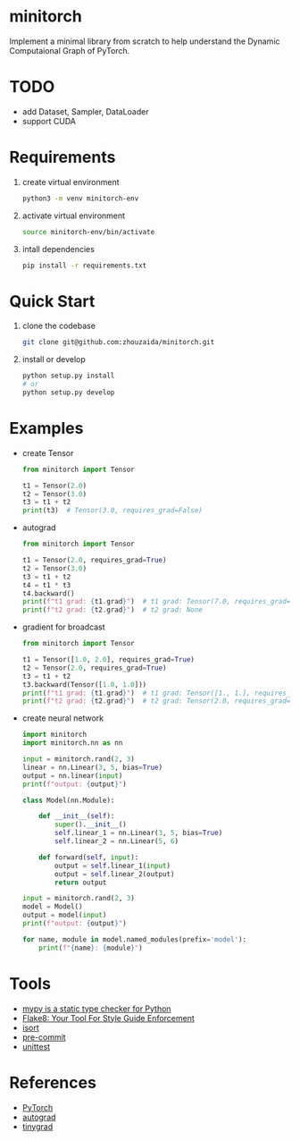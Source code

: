 # minitorch

Implement a minimal library from scratch to help understand the Dynamic Computaional Graph of PyTorch.

# TODO
+ add Dataset, Sampler, DataLoader
+ support CUDA

# Requirements

1. create virtual environment
    ```bash
    python3 -m venv minitorch-env
    ```

2. activate virtual environment
    ```bash 
    source minitorch-env/bin/activate
    ```

3. intall dependencies
    ```bash
    pip install -r requirements.txt
    ```

# Quick Start

1. clone the codebase
    ```bash
    git clone git@github.com:zhouzaida/minitorch.git
    ```

2. install or develop
    ```python
    python setup.py install
    # or
    python setup.py develop
    ```

# Examples

+ create Tensor

    ```python
    from minitorch import Tensor

    t1 = Tensor(2.0)
    t2 = Tensor(3.0)
    t3 = t1 + t2
    print(t3)  # Tensor(3.0, requires_grad=False)
    ```

+ autograd

    ```python
    from minitorch import Tensor

    t1 = Tensor(2.0, requires_grad=True)
    t2 = Tensor(3.0)
    t3 = t1 + t2
    t4 = t1 * t3
    t4.backward()
    print(f"t1 grad: {t1.grad}")  # t1 grad: Tensor(7.0, requires_grad=False)
    print(f"t2 grad: {t2.grad}")  # t2 grad: None
    ```

+ gradient for broadcast

    ```python
    from minitorch import Tensor

    t1 = Tensor([1.0, 2.0], requires_grad=True)
    t2 = Tensor(2.0, requires_grad=True)
    t3 = t1 + t2
    t3.backward(Tensor([1.0, 1.0]))
    print(f"t1 grad: {t1.grad}")  # t1 grad: Tensor([1., 1.], requires_grad=False)
    print(f"t2 grad: {t2.grad}")  # t2 grad: Tensor(2.0, requires_grad=False)
    ```

+ create neural network

    ```python
    import minitorch
    import minitorch.nn as nn

    input = minitorch.rand(2, 3)
    linear = nn.Linear(3, 5, bias=True)
    output = nn.linear(input)
    print(f"output: {output}")

    class Model(nn.Module):

        def __init__(self):
            super().__init__()
            self.linear_1 = nn.Linear(3, 5, bias=True)
            self.linear_2 = nn.Linear(5, 6)

        def forward(self, input):
            output = self.linear_1(input)
            output = self.linear_2(output)
            return output

    input = minitorch.rand(2, 3)
    model = Model()
    output = model(input)
    print(f"output: {output}")

    for name, module in model.named_modules(prefix='model'):
        print(f"{name}: {module}")
    ```

# Tools
+ [mypy is a static type checker for Python](https://mypy.readthedocs.io/)
+ [Flake8: Your Tool For Style Guide Enforcement](https://flake8.pycqa.org/en/latest/)
+ [isort](https://pycqa.github.io/isort/)
+ [pre-commit](https://pre-commit.com/)
+ [unittest](https://docs.python.org/3/library/unittest.html)

# References
+ [PyTorch](https://github.com/pytorch/pytorch)
+ [autograd](https://github.com/joelgrus/autograd)
+ [tinygrad](https://github.com/geohot/tinygrad)
